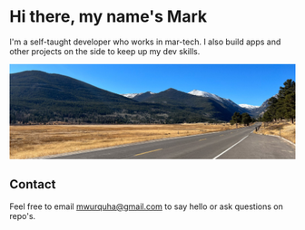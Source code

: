
# Hi there, my name's Mark

I'm a self-taught developer who works in mar-tech. I also build apps and other projects on the side to keep up my dev skills. 

![imountains](mountains-co.jpg)


## Contact

Feel free to email mwurquha@gmail.com to say hello or ask questions on repo's.

